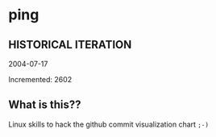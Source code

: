 # ping

## HISTORICAL ITERATION
2004-07-17

Incremented: 2602

## What is this?? 
Linux skills to hack the github commit visualization chart `;-)`

